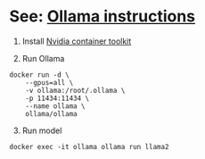 
# See: [Ollama instructions](https://ollama.com/blog/ollama-is-now-available-as-an-official-docker-image)

1. Install [Nvidia container toolkit](https://docs.nvidia.com/datacenter/cloud-native/container-toolkit/latest/install-guide.html#installation)

2. Run Ollama
```
docker run -d \
    --gpus=all \
    -v ollama:/root/.ollama \
    -p 11434:11434 \
    --name ollama \
    ollama/ollama
```

3. Run model
```
docker exec -it ollama ollama run llama2
```
